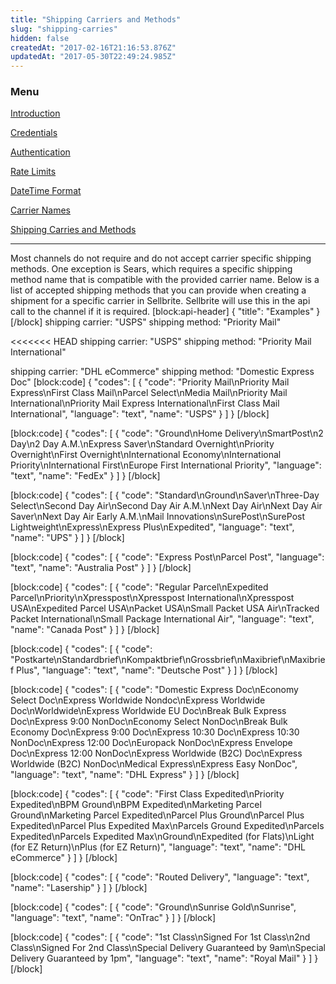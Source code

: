 ```yaml
---
title: "Shipping Carriers and Methods"
slug: "shipping-carries"
hidden: false
createdAt: "2017-02-16T21:16:53.876Z"
updatedAt: "2017-05-30T22:49:24.985Z"
---
```

### Menu

[Introduction](introduction)

[Credentials](credentials)

[Authentication](authentication)

[Rate Limits](rate-limits)

[DateTime Format](datetime-format)

[Carrier Names](carrier-names)

[Shipping Carries and Methods](shipping-carries)

---

Most channels do not require and do not accept carrier specific shipping methods.  One exception is Sears, which requires a specific shipping method name that is compatible with the provided carrier name.  Below is a list of accepted shipping methods that you can provide when creating a shipment for a specific carrier in Sellbrite.  Sellbrite will use this in the api call to the channel if it is required. 
[block:api-header]
{
  "title": "Examples"
}
[/block]
shipping carrier: "USPS"
shipping method: "Priority Mail"

<<<<<<< HEAD
shipping carrier: "USPS"
shipping method: "Priority Mail International"

shipping carrier: "DHL eCommerce"
shipping method: "Domestic Express Doc"
[block:code]
{
  "codes": [
    {
      "code": "Priority Mail\nPriority Mail Express\nFirst Class Mail\nParcel Select\nMedia Mail\nPriority Mail International\nPriority Mail Express International\nFirst Class Mail International",
      "language": "text",
      "name": "USPS"
    }
  ]
}
[/block]

[block:code]
{
  "codes": [
    {
      "code": "Ground\nHome Delivery\nSmartPost\n2 Day\n2 Day A.M.\nExpress Saver\nStandard Overnight\nPriority Overnight\nFirst Overnight\nInternational Economy\nInternational Priority\nInternational First\nEurope First International Priority",
      "language": "text",
      "name": "FedEx"
    }
  ]
}
[/block]

[block:code]
{
  "codes": [
    {
      "code": "Standard\nGround\nSaver\nThree-Day Select\nSecond Day Air\nSecond Day Air A.M.\nNext Day Air\nNext Day Air Saver\nNext Day Air Early A.M.\nMail Innovations\nSurePost\nSurePost Lightweight\nExpress\nExpress Plus\nExpedited",
      "language": "text",
      "name": "UPS"
    }
  ]
}
[/block]

[block:code]
{
  "codes": [
    {
      "code": "Express Post\nParcel Post",
      "language": "text",
      "name": "Australia Post"
    }
  ]
}
[/block]

[block:code]
{
  "codes": [
    {
      "code": "Regular Parcel\nExpedited Parcel\nPriority\nXpresspost\nXpresspost International\nXpresspost USA\nExpedited Parcel USA\nPacket USA\nSmall Packet USA Air\nTracked Packet International\nSmall Package International Air",
      "language": "text",
      "name": "Canada Post"
    }
  ]
}
[/block]

[block:code]
{
  "codes": [
    {
      "code": "Postkarte\nStandardbrief\nKompaktbrief\nGrossbrief\nMaxibrief\nMaxibrief Plus",
      "language": "text",
      "name": "Deutsche Post"
    }
  ]
}
[/block]

[block:code]
{
  "codes": [
    {
      "code": "Domestic Express Doc\nEconomy Select Doc\nExpress Worldwide Nondoc\nExpress Worldwide Doc\nWorldwide\nExpress Worldwide EU Doc\nBreak Bulk Express Doc\nExpress 9:00 NonDoc\nEconomy Select NonDoc\nBreak Bulk Economy Doc\nExpress 9:00 Doc\nExpress 10:30 Doc\nExpress 10:30 NonDoc\nExpress 12:00 Doc\nEuropack NonDoc\nExpress Envelope Doc\nExpress 12:00 NonDoc\nExpress Worldwide (B2C) Doc\nExpress Worldwide (B2C) NonDoc\nMedical Express\nExpress Easy NonDoc",
      "language": "text",
      "name": "DHL Express"
    }
  ]
}
[/block]

[block:code]
{
  "codes": [
    {
      "code": "First Class Expedited\nPriority Expedited\nBPM Ground\nBPM Expedited\nMarketing Parcel Ground\nMarketing Parcel Expedited\nParcel Plus Ground\nParcel Plus Expedited\nParcel Plus Expedited Max\nParcels Ground Expedited\nParcels Expedited\nParcels Expedited Max\nGround\nExpedited (for Flats)\nLight (for EZ Return)\nPlus (for EZ Return)",
      "language": "text",
      "name": "DHL eCommerce"
    }
  ]
}
[/block]

[block:code]
{
  "codes": [
    {
      "code": "Routed Delivery",
      "language": "text",
      "name": "Lasership"
    }
  ]
}
[/block]

[block:code]
{
  "codes": [
    {
      "code": "Ground\nSunrise Gold\nSunrise",
      "language": "text",
      "name": "OnTrac"
    }
  ]
}
[/block]

[block:code]
{
  "codes": [
    {
      "code": "1st Class\nSigned For 1st Class\n2nd Class\nSigned For 2nd Class\nSpecial Delivery Guaranteed by 9am\nSpecial Delivery Guaranteed by 1pm",
      "language": "text",
      "name": "Royal Mail"
    }
  ]
}
[/block]

